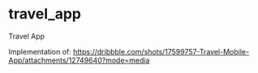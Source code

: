 # travel_app

Travel App

Implementation of: https://dribbble.com/shots/17599757-Travel-Mobile-App/attachments/12749640?mode=media

